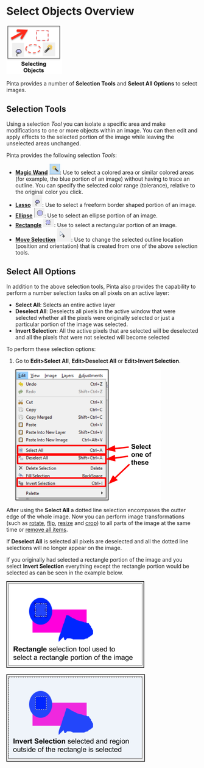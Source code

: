 # Select Objects Overview

![select icon](img/selectingobjectsicon.png)

Pinta provides a number of **Selection Tools** and **Select All Options** to select images.


## Selection Tools

Using a selection *Tool* you can isolate a specific area and make modifications to one or more objects within an image. You can then edit and apply effects to the selected portion of the image while leaving the unselected areas unchanged. 

Pinta provides the following selection *Tools*:

  - [**Magic Wand**](wand.md) ![wand](img/wandpic.png): Use to select a colored area or similar colored areas (for example, the blue portion of an image) without having to trace an outline. You can specify the selected color range (tolerance), relative to the original color you click.
  - [**Lasso**](lasso.md) ![lasso](img/lasso.png):  Use to select a freeform border shaped portion of an image.
  - [**Ellipse**](ellipse.md) ![ellipse](img/ellipse.png):  Use to select an ellipse portion of an image.
  - [**Rectangle**](rectangle.md) ![rectangle](img/rectangleselect.png): Use to select a rectangular portion of an image.
  - [**Move Selection**](select_location.md) ![move](img/moveselection.png): Use to change the selected outline location (position and orientation) that is created from one of the above selection tools.

## Select All Options

In addition to the above selection tools, Pinta also provides the capability to perform a number selection tasks on all pixels on an active layer:

   - **Select All**: Selects an entire active layer
   - **Deselect All**: Deselects all pixels in the active window that were selected whether all the pixels were originally selected or just a particular portion of the image was selected. 
   - **Invert Selection**: All the active pixels that are selected will be deselected and all the pixels that were not selected will become selected  

To perform these selection options:

1.  Go to **Edit>Select All**, **Edit>Deselect All** or **Edit>Invert Selection**.  

     ![Select All Commands](img/selectall.png)

  After using the  **Select All** a dotted line selection encompases the outter edge of the whole image. Now you can perform image transformations (such as [rotate](rotate.md), [flip](flip.md), [resize](resize.md) and [crop](crop.md)) to all parts of the image at the same time or [remove all items](remove_items.md).
  
  If **Deselect All** is selected all pixels are deselected and all the dotted line selections will no longer appear on the image. 

  If you originally had selected a rectangle portion of the image and you select **Invert Selection** everything except the rectangle portion would be selected as can be seen in the example below.   

  ![Before invert](img/invertbefore.png)

  ![After invert](img/invertafter.png)

